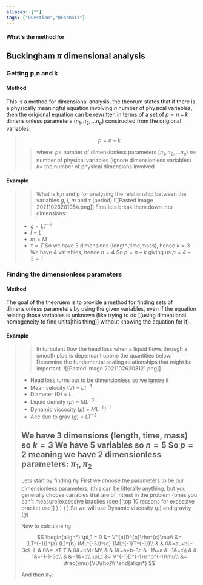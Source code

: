 ```yaml
---
aliases: [""]
tags: ["Question","QFormat3"]
---
```


#### What's the method for
## Buckingham $\pi$ dimensional analysis
### Getting p,n and k
#### Method
This is a method for dimensional analysis, the theorum states that if there is a physically meaningful equation involving $n$ number of physical variables, then the origional equation can be rewritten in terms of a set of $p=n-k$ dimensionless parameters ($\pi_1,\pi_2,...\pi_p$) constructed from the origional variables:

> $$ p = n-k $$ 
>> where:
>> $p=$ number of dimensionless parameters ($\pi_1,\pi_2,...\pi_p$)
>> $n=$ number of physical variables (ignore dimensionless variables)
>> $k=$ the number of physical dimensions involved 

#### Example

>> What is k,n and p for analysing the relationship between the variables $g$, $l$, $m$ and $\tau$ (period)
>> ![[Pasted image 20211026201954.png]]
> First lets break them down into dimensions:
> - $g=LT^{-2}$
> - $l=L$
> - $m=M$
> - $\tau=T$
> So we have 3 dimensions (length,time,mass), hence $k=3$
> We have 4 variables, hence $n=4$
> So $p = n-k$ giving us $p = 4-3 = 1$

### Finding the dimensionless parameters
#### Method
The goal of the theoruem is to provide a method for finding sets of dimensionless parameters by using the given variables, even if the equation relating those variables is unknown (like trying to do [[using dimentional homogeneity to find units|this thing]] without knowing the equation for it).


#### Example
>> In turbulent flow the head loss when a liquid flows through a smooth pipe is dependant upone the quantities below. Determine the fundamental scaling relationships that might be important.
>> ![[Pasted image 20211026203121.png]]
> - Head loss turns out to be dimensionless so we ignore it
> - Mean velocity (V) = $LT^{-1}$
> - Diameter (D) = $L$
> - Liquid density ($\rho$) = $ML^{-3}$
> - Dynamic viscosity ($\mu$) = $ML^{-1}T^{-1}$
> - Acc due to grav ($g$) = $LT^{-2}$
> 
>  We have 3 dimensions (length, time, mass) so $k=3$
>  We have 5 variables so $n=5$
>  So $p=2$ meaning we have 2 dimensionless parameters: $\pi_1,\pi_2$
> --- 
> Lets start by finding $\pi_1$:
> First we choose the parameters to be our dimensionless parameters, (this can be litterally anything, but you generally choose variables that are of intrest in the problem {ones you can't measure(excessive brackes {see [[top 10 reasons for excessive bracket use]] } ) } )
> So we will use Dynamic viscosity ($\mu$) and gravity ($g$)
>
> Now to calculate $\pi_1$: 
> $$ \begin{align*}
\pi_1 = 0 &= V^{a}D^{b}\rho^{c}\mu\\
&= (LT^{-1})^{a}  (L)^{b}  (ML^{-3})^{c}  (ML^{-1}T^{-1})\\
&   &   0&=aL+bL-3cL-L   &   0&=-aT-T   &   0&=cM+M\\
&   &   1&=a+b-3c   &   -1&=a   &   -1&=c\\
&   &   1&=-1-1-3c\\
&   &   -1&=c\\
\pi_1 &= V^{-1}D^{-1}\rho^{-1}\mu\\
&= \frac{\mu}{VD\rho}\\
\end{align*} $$
>
> And then $\pi_2$:
> 